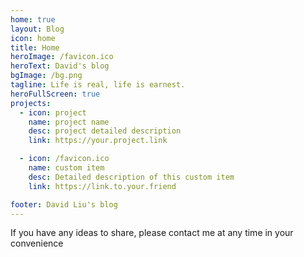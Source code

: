 ```yaml
---
home: true
layout: Blog
icon: home
title: Home
heroImage: /favicon.ico
heroText: David's blog
bgImage: /bg.png
tagline: Life is real, life is earnest.
heroFullScreen: true
projects:
  - icon: project
    name: project name
    desc: project detailed description
    link: https://your.project.link

  - icon: /favicon.ico
    name: custom item
    desc: Detailed description of this custom item
    link: https://link.to.your.friend

footer: David Liu's blog
---
```


If you have any ideas to share, please contact me at any time in your convenience
